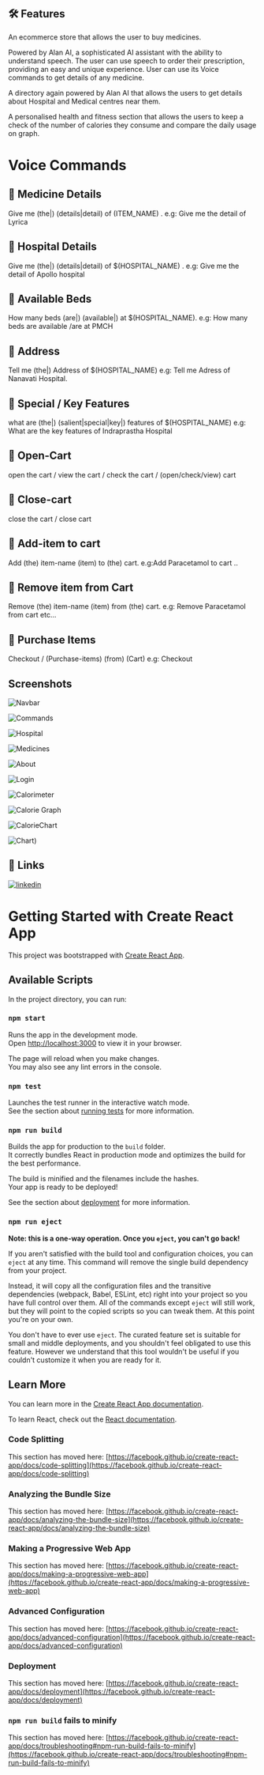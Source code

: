 ## 🛠 Features
An ecommerce store  that allows the user to buy medicines.

Powered by Alan AI, a sophisticated AI assistant with the ability to understand speech. The user can use speech to order their prescription, providing an easy and unique experience. User can use its Voice commands to get details of any medicine.

 A directory again powered by Alan AI that allows the users to get details about Hospital and Medical centres near them.
 
 A personalised health and fitness section that allows the users to keep a check of the number of calories they consume and compare the daily usage on graph.

# Voice Commands

## 🥷 Medicine Details
Give me (the|) (details|detail) of (ITEM_NAME) . e.g: Give me the detail of Lyrica

## 🥷 Hospital Details
Give me (the|) (details|detail) of $(HOSPITAL_NAME) . e.g: Give me the detail of Apollo hospital

## 🥷 Available Beds
How many beds (are|) (available|) at $(HOSPITAL_NAME). e.g: How many beds are available /are at PMCH

## 🥷 Address
Tell me (the|) Address of $(HOSPITAL_NAME) e.g: Tell me Adress of Nanavati Hospital.

## 🥷 Special / Key Features
what are (the|) (salient|special|key|) features of $(HOSPITAL_NAME) e.g: What are the key features of Indraprastha Hospital

## 🥷 Open-Cart
open the cart / view the cart / check the cart / (open/check/view) cart

## 🥷 Close-cart
close the cart / close cart

## 🥷 Add-item to cart
Add (the) item-name (item) to (the) cart. e.g:Add Paracetamol to cart ..

## 🥷 Remove item from Cart
Remove (the) item-name (item) from (the) cart. e.g: Remove Paracetamol from cart etc...

## 🥷 Purchase Items
Checkout / (Purchase-items) (from) (Cart) e.g: Checkout


## Screenshots

![Navbar](https://user-images.githubusercontent.com/51224447/174486737-ceb891a8-7330-4a41-9df7-bce1a042ed20.png)

![Commands](https://user-images.githubusercontent.com/51224447/174486867-a1217d15-b1a9-40b0-812b-02a38f81b666.png)

![Hospital](https://user-images.githubusercontent.com/51224447/174486871-4f5b9a40-407b-4e7e-9162-75a22d7a1dc0.png)

![Medicines](https://user-images.githubusercontent.com/51224447/174486879-57795314-aeba-44ae-a18c-e1209b9d0595.png)

![About](https://user-images.githubusercontent.com/51224447/174487076-982e13aa-f87b-41e2-8a41-42a732e5fb2a.png)

![Login](https://user-images.githubusercontent.com/51224447/174486885-be877e7d-a25d-49e6-90ee-c67413552375.png)

![Calorimeter](https://user-images.githubusercontent.com/51224447/174486775-787cdbbb-6e27-4f4c-8703-9afc86a45c6e.png)

![Calorie Graph](https://user-images.githubusercontent.com/51224447/174486785-9b4dbfc6-2520-4134-9ec5-57effa8d81e3.png)

![CalorieChart](https://user-images.githubusercontent.com/51224447/174486794-139c246d-f74b-4259-856e-2e70b0c5023d.png)

![Chart)](https://user-images.githubusercontent.com/51224447/174486818-201bc6c2-390a-4fd5-9fad-98935a7bdd5d.png)

## 🔗 Links
[![linkedin](https://img.shields.io/badge/linkedin-0A66C2?style=for-the-badge&logo=linkedin&logoColor=white)](https://www.linkedin.com/in/ayush-raj-78b095189/)


# Getting Started with Create React App

This project was bootstrapped with [Create React App](https://github.com/facebook/create-react-app).

## Available Scripts

In the project directory, you can run:

### `npm start`

Runs the app in the development mode.\
Open [http://localhost:3000](http://localhost:3000) to view it in your browser.

The page will reload when you make changes.\
You may also see any lint errors in the console.

### `npm test`

Launches the test runner in the interactive watch mode.\
See the section about [running tests](https://facebook.github.io/create-react-app/docs/running-tests) for more information.

### `npm run build`

Builds the app for production to the `build` folder.\
It correctly bundles React in production mode and optimizes the build for the best performance.

The build is minified and the filenames include the hashes.\
Your app is ready to be deployed!

See the section about [deployment](https://facebook.github.io/create-react-app/docs/deployment) for more information.

### `npm run eject`

**Note: this is a one-way operation. Once you `eject`, you can't go back!**

If you aren't satisfied with the build tool and configuration choices, you can `eject` at any time. This command will remove the single build dependency from your project.

Instead, it will copy all the configuration files and the transitive dependencies (webpack, Babel, ESLint, etc) right into your project so you have full control over them. All of the commands except `eject` will still work, but they will point to the copied scripts so you can tweak them. At this point you're on your own.

You don't have to ever use `eject`. The curated feature set is suitable for small and middle deployments, and you shouldn't feel obligated to use this feature. However we understand that this tool wouldn't be useful if you couldn't customize it when you are ready for it.

## Learn More

You can learn more in the [Create React App documentation](https://facebook.github.io/create-react-app/docs/getting-started).

To learn React, check out the [React documentation](https://reactjs.org/).

### Code Splitting

This section has moved here: [https://facebook.github.io/create-react-app/docs/code-splitting](https://facebook.github.io/create-react-app/docs/code-splitting)

### Analyzing the Bundle Size

This section has moved here: [https://facebook.github.io/create-react-app/docs/analyzing-the-bundle-size](https://facebook.github.io/create-react-app/docs/analyzing-the-bundle-size)

### Making a Progressive Web App

This section has moved here: [https://facebook.github.io/create-react-app/docs/making-a-progressive-web-app](https://facebook.github.io/create-react-app/docs/making-a-progressive-web-app)

### Advanced Configuration

This section has moved here: [https://facebook.github.io/create-react-app/docs/advanced-configuration](https://facebook.github.io/create-react-app/docs/advanced-configuration)

### Deployment

This section has moved here: [https://facebook.github.io/create-react-app/docs/deployment](https://facebook.github.io/create-react-app/docs/deployment)

### `npm run build` fails to minify

This section has moved here: [https://facebook.github.io/create-react-app/docs/troubleshooting#npm-run-build-fails-to-minify](https://facebook.github.io/create-react-app/docs/troubleshooting#npm-run-build-fails-to-minify)
